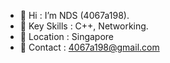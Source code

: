 - 👋 Hi          : I’m NDS (4067a198).
- 👋 Key Skills  : C++, Networking.
- 👀 Location    : Singapore
- 👀 Contact     : 4067a198@gmail.com

<!---
4067a198/4067a198 is a ✨ special ✨ repository because its `README.md` (this file) appears on your GitHub profile.
You can click the Preview link to take a look at your changes.
--->
